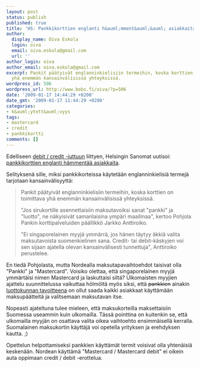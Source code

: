 ```yaml
---
layout: post
status: publish
published: true
title: 'HS: Pankkikorttien englanti h&auml;mment&auml;&auml; asiakkaita'
author:
  display_name: Oiva Eskola
  login: oiva
  email: oiva.eskola@gmail.com
  url: ''
author_login: oiva
author_email: oiva.eskola@gmail.com
excerpt: Pankit päätyivät englanninkielisiin termeihin, koska korttien on toimittava
  yhä enemmän kansainvälisissä yhteyksissä.
wordpress_id: 506
wordpress_url: http://www.bobs.fi/oiva/?p=506
date: '2009-01-17 14:44:29 +0200'
date_gmt: '2009-01-17 11:44:29 +0200'
categories:
- k&auml;ytett&auml;vyys
tags:
- mastercard
- credit
- pankkikortti
comments: []
---
```

<p>Edelliseen <a title="Debit ja credit maksukorteissa" href="http://oivaeskola.fi/2009/01/11/debit-ja-credit-maksukorteissa/">debit / credit -juttuun</a> liittyen, Helsingin Sanomat uutisoi: <a title="HS: Pankkikorttien englanti h&auml;mment&auml;&auml; asiakkaita" href="http://www.hs.fi/talous/artikkeli/Pankkikorttien+englanti+h%C3%A4mment%C3%A4%C3%A4+asiakkaita/1135242806202">pankkikorttien englanti h&auml;mment&auml;&auml; asiakkaita</a>.</p>
<p>Selityksen&auml; sille, miksi pankkikorteissa k&auml;ytet&auml;&auml;n englanninkielisi&auml; termej&auml; tarjotaan kansainv&auml;lisyytt&auml;:</p>
<blockquote><p>Pankit p&auml;&auml;tyiv&auml;t englanninkielisiin termeihin, koska korttien on toimittava yh&auml; enemm&auml;n kansainv&auml;lisiss&auml; yhteyksiss&auml;.</p>
<p>"Jos sirukortille asennettaisiin maksutavoiksi sanat "pankki" ja "luotto", ne n&auml;kyisiv&auml;t samanlaisina ymp&auml;ri maailmaa", kertoo Pohjola Pankin korttipalveluiden p&auml;&auml;llikk&ouml; <span class="nimi">Jarkko Anttiroiko</span>.</p>
<p>"Ei singaporelainen myyj&auml; ymm&auml;rr&auml;, jos h&auml;nen t&auml;ytyy &auml;kki&auml; valita maksutavoista suomenkielinen sana. Credit- tai debit-k&auml;skyjen voi sen sijaan ajatella olevan kansainv&auml;lisesti tunnettuja", Anttiroiko perustelee.</p></blockquote>
<p>En tied&auml; Pohjolasta, mutta Nordealla maksutapavaihtoehdot taisivat olla "Pankki" ja "Mastercard". Voisiko olettaa, ett&auml; singaporelainen myyj&auml; ymm&auml;rt&auml;isi nimen Mastercard ja laskuttaisi silt&auml;? Ulkomaisten myyjien ajattelu suunnittelussa vaikuttaa h&ouml;lm&ouml;lt&auml; my&ouml;s siksi, ett&auml; <span style="text-decoration: line-through;">pankkien</span> ainakin <a title="HS: Sirukorttien tunnuslukuja ei ole urkittu kassoilla" href="http://www.hs.fi/talous/artikkeli/Sirukorttien+tunnuslukuja+ei+ole+urkittu+kassoilla/1135238406574">luottokunnan tavoitteena</a> on ollut saada kaikki asiakkaat k&auml;ytt&auml;m&auml;&auml;n maksup&auml;&auml;tteit&auml; ja valitsemaan maksutavan itse.</p>
<p>Nopeasti ajateltuna tulee mieleen, ett&auml; maksukorteilla maksettaisiin Suomessa useammin kuin ulkomailla. T&auml;ss&auml; pointtina on kuitenkin se, ett&auml; ulkomailla myyj&auml;n on osattava valita oikea vaihtoehto ensimm&auml;isell&auml; kerralla. Suomalainen maksukortin k&auml;ytt&auml;j&auml; voi opetella yrityksen ja erehdyksen kautta. ;)</p>
<p>Opettelun helpottamiseksi pankkien k&auml;ytt&auml;m&auml;t termit voisivat olla yhten&auml;isi&auml; kesken&auml;&auml;n. Nordean k&auml;ytt&auml;m&auml; "Mastercard / Mastercard debit" ei oikein auta oppimaan credit / debit -erottelua.</p>
